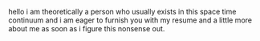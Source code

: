 hello i am theoretically a person who usually exists in this space time continuum and i am eager to furnish you with my resume and a little more about me as soon as i figure this nonsense out.
